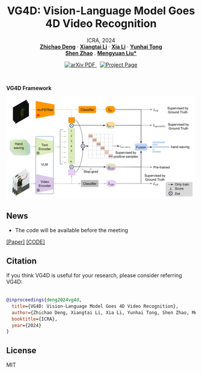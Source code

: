 <br />
<p align="center">
  <h1 align="center">VG4D: Vision-Language Model Goes 4D Video Recognition</h1>
  <p align="center">
    ICRA, 2024
    <br />
    <a href="https://github.com/Shark0-0"><strong>Zhichao Deng</strong></a>
    ·
    <a href="https://lxtgh.github.io/"><strong>Xiangtai Li</strong></a>
    ·
    <a href="https://xialipku.github.io/"><strong>Xia Li</strong></a>
    ·
    <a href=""><strong>Yunhai Tong</strong></a>
    <br />
    <a href=""><strong>Shen Zhao</strong></a>
    .
    <a href="https://www.ece.pku.edu.cn/info/1046/2596.htm"><strong>Mengyuan Liu*</strong></a>
  </p>

  <p align="center">
    <a href='https://arxiv.org/pdf/2303.12782'>
      <img src='https://img.shields.io/badge/Paper-PDF-green?style=flat&logo=arXiv&logoColor=green' alt='arXiv PDF'>
    </a>
    <a href='' style='padding-left: 0.5rem;'>
      <img src='https://img.shields.io/badge/Project-Page-blue?style=flat&logo=Google%20chrome&logoColor=blue' alt='Project Page'>
    </a>
  </p>
<br />

**VG4D Framework**

![avatar](./assets/figs/figure.jpg)

## News

- The code will be available before the meeting 

[[Paper]]() [[CODE]](https://github.com/Shark0-0/VG4D)




## Citation

If you think VG4D is useful for your research, please consider referring VG4D:

```bibtex

@inproceedings{deng2024vg4d,
  title={VG4D: Vision-Language Model Goes 4D Video Recognition},
  author={Zhichao Deng, Xiangtai Li, Xia Li, Yunhai Tong, Shen Zhao, Mengyuan Liu},
  booktitle={ICRA},
  year={2024}
}

```

## License

MIT 
